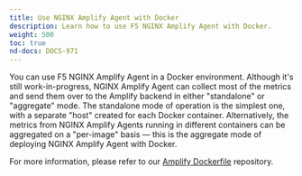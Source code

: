 ```yaml
---
title: Use NGINX Amplify Agent with Docker
description: Learn how to use F5 NGINX Amplify Agent with Docker.
weight: 500
toc: true
nd-docs: DOCS-971
---
```


You can use F5 NGINX Amplify Agent in a Docker environment. Although it's still work-in-progress, NGINX Amplify Agent can collect most of the metrics and send them over to the Amplify backend in either "standalone" or "aggregate" mode. The standalone mode of operation is the simplest one, with a separate "host" created for each Docker container. Alternatively, the metrics from NGINX Amplify Agents running in different containers can be aggregated on a "per-image" basis — this is the aggregate mode of deploying NGINX Amplify Agent with Docker.

For more information, please refer to our [Amplify Dockerfile](https://github.com/nginxinc/docker-nginx-amplify) repository.
